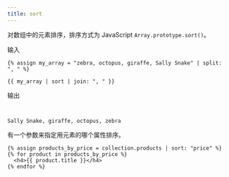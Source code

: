 ```yaml
---
title: sort
---
```


对数组中的元素排序，排序方式为 JavaScript `Array.prototype.sort()`。

输入
```liquid
{% assign my_array = "zebra, octopus, giraffe, Sally Snake" | split: ", " %}

{{ my_array | sort | join: ", " }}
```

输出
```text


Sally Snake, giraffe, octopus, zebra
```

有一个参数来指定用元素的哪个属性排序。

```liquid
{% assign products_by_price = collection.products | sort: "price" %}
{% for product in products_by_price %}
  <h4>{{ product.title }}</h4>
{% endfor %}
```
